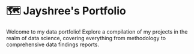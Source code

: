 # 🗺 Jayshree's Portfolio

Welcome to my data portfolio! Explore a compilation of my projects in the realm of data science, 
covering everything from methodology to comprehensive data findings reports.
